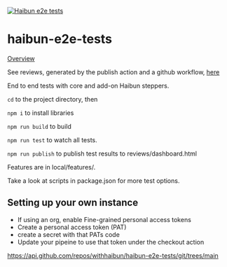 [![Haibun e2e tests](https://github.com/withhaibun/haibun-e2e-tests/actions/workflows/test.yml/badge.svg)](https://github.com/withhaibun/haibun-e2e-tests/actions/workflows/test.yml)

# haibun-e2e-tests

[Overview](OVERVIEW.md)

See reviews, generated by the publish action and a github workflow,
[here](https://withhaibun.github.io/haibun-e2e-tests/reviews/dashboard.html)

End to end tests with core and add-on Haibun steppers.

`cd` to the project directory, then

`npm i` to install libraries

`npm run build` to build

`npm run test` to watch all tests.

`npm run publish` to publish test results to reviews/dashboard.html

Features are in local/features/.

Take a look at scripts in package.json for more test options.

## Setting up your own instance

* If using an org, enable Fine-grained personal access tokens
* Create a personal access token (PAT)
* create a secret with that PATs code
* Update your pipeine to use that token under the checkout action

https://api.github.com/repos/withhaibun/haibun-e2e-tests/git/trees/main